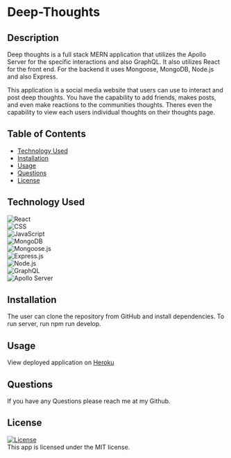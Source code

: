 # Deep-Thoughts

## Description

Deep thoughts is a full stack MERN application that utilizes the Apollo Server for the specific interactions and also GraphQL. It also utilizes React for the front end. For the backend it uses Mongoose, MongoDB, Node.js and also Express. 

This application is a social media website that users can use to interact and post deep thoughts. You have the capability to add friends, makes posts, and even make reactions to the communities thoughts. Theres even the capability to view each users individual thoughts on their thoughts page.

## Table of Contents

- [Technology Used](#technology-used)
- [Installation](#installation)
- [Usage](#usage)
- [Questions](#questions)
- [License](#license)


## Technology Used

![React](https://img.shields.io/badge/React-20232A?style=for-the-badge&logo=react&logoColor=61DAFB)  
![CSS](https://img.shields.io/badge/CSS3-1572B6?style=for-the-badge&logo=css3&logoColor=white)  
![JavaScript](https://img.shields.io/badge/JavaScript-323330?style=for-the-badge&logo=javascript&logoColor=F7DF1E)  
![MongoDB](https://img.shields.io/badge/MongoDB-4EA94B?style=for-the-badge&logo=mongodb&logoColor=white)  
![Mongoose.js](https://img.shields.io/badge/Mongoose.js-880000?style=for-the-badge)  
![Express.js](https://img.shields.io/badge/Express.js-404D59?style=for-the-badge&logo=express)  
![Node.js](https://img.shields.io/badge/Node.js-43853D?style=for-the-badge&logo=node.js&logoColor=white)  
![GraphQL](https://img.shields.io/badge/GraphQL-E4405F?style=for-the-badge&logo=graphql)  
![Apollo Server](https://img.shields.io/badge/Apollo%20Server-8B89CC?style=for-the-badge)

## Installation

The user can clone the repository from GitHub and install dependencies. To run server, run npm run develop.

## Usage

View deployed application on [Heroku](https://deep-thoughts-social-graph.herokuapp.com/)

## Questions

If you have any Questions please reach me at my Github.

## License

<a href=./LICENSE>![License](https://img.shields.io/badge/License%3A-MIT-green.svg)</a>  
This app is licensed under the MIT license.
